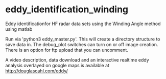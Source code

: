 # eddy_identification_winding
Eddy identificationfor HF radar data sets using the Winding Angle method using matlab

Run via 'python3 eddy_master.py'. This will create a directory structure to save data in. The debug_plot switches can turn on or off image creation. 
There is an option for ftp upload that you can uncomment.

A video description, data download and an interactive realtime eddy analysis overlayed on google maps is available at http://douglascahl.com/eddy/

